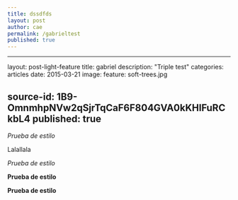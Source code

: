 ```yaml
---
title: dssdfds
layout: post
author: cae
permalink: /gabrieltest
published: true
---
```


---
layout: post-light-feature
title: gabriel
description: "Triple test"
categories: articles
date: 2015-03-21
image: 
        feature: soft-trees.jpg

source-id: 1B9-OmnmhpNVw2qSjrTqCaF6F804GVA0kKHlFuRCkbL4
published: true
---

*Prueba de estilo*

Lalallala

*Prueba de estilo*

**Prueba de estilo**

**Prueba de estilo**
